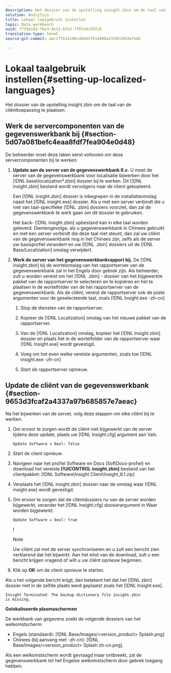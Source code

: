 ```yaml
---
description: Het dossier van de opstelling insight.zbin om de taal van de cliënttoepassing te plaatsen.
solution: Analytics
title: Lokaal taalgebruik instellen
topic: Data workbench
uuid: 7735e183-7ba3-4e11-bfe2-7f87e4c55fc8
translation-type: tm+mt
source-git-commit: aec1f7b14198cdde91f61d490a235022943bfedb

---
```



# Lokaal taalgebruik instellen{#setting-up-localized-languages}

Het dossier van de opstelling insight.zbin om de taal van de cliënttoepassing te plaatsen.

## Werk de servercomponenten van de gegevenswerkbank bij {#section-5d07a081befc4eaa8fdf7fea904e0d48}

De beheerder moet deze taken eerst voltooien om deze servercomponenten bij te werken:

1. **Update aan de server van de gegevenswerkbank 6.x.** U moet de server van de gegevenswerkbank voor localisatie bijwerken door het [!DNL base\localization\*.zbin] dossier bij te werken. Dit [!DNL insight.zbin] bestand wordt vervolgens naar de client gekopieerd.

   Een [!DNL insight.zbin] dossier is inbegrepen in de installatieomslag naast het [!DNL insight.exe] dossier. Als u met een server verbindt die u niet van taal-specifieke [!DNL .zbin] dossiers voorziet, dan zal de gegevenswerkbank te werk gaan om dit dossier te gebruiken.

   Het back- [!DNL insight.zbin] upbestand kan in elke taal worden geleverd. Dientengevolge, als u gegevenswerkbank in Chinees gebruikt en met een server verbindt die deze taal niet steunt, dan zal uw cliënt van de gegevenswerkbank nog in het Chinees zijn, zelfs als de server uw basisprofiel verandert en uw [!DNL .zbin] dossiers uit de [!DNL Base/Localization] omslag verwijdert.

1. **Werk de server van het gegevenswerkbankrapport bij.** De [!DNL insight.zbin] bij de wortelomslag van het rapportserver van de gegevenswerkbank zal in het Engels door gebrek zijn. Als beheerder, zult u worden vereist om het [!DNL .zbin] - dossier van het bijgewerkte pakket van de rapportserver te selecteren en te kopiëren en het te plaatsen in de wortelfolder van de het rapportserver van de gegevenswerkbank. Als de cliënt, vereist de rapportserver ook de juiste argumenten voor de geselecteerde taal, zoals [!DNL Insight.exe -zh-cn]

   1. Stop de diensten van de rapportserver.
   1. Kopieer de [!DNL Localization] omslag van het nieuwe pakket van de rapportserver.
   1. Van de [!DNL Localization] omslag, kopieer het [!DNL Insight.zbin] dossier en plaats het in de wortelfolder van de rapportserver waar [!DNL Insight.exe] wordt gevestigd.

   1. Voeg om het even welke vereiste argumenten, zoals toe [!DNL insight.exe -zh-cn]
   1. Start de rapportserver opnieuw.

## Update de cliënt van de gegevenswerkbank {#section-9653d3fcaf2a4337a97b685857e7aeac}

Na het bijwerken van de server, volg deze stappen om elke cliënt bij te werken.

1. Om ervoor te zorgen wordt de cliënt niet bijgewerkt van de server tijdens deze update, plaats uw [!DNL Insight.cfg] argument aan Vals.

   ```
   Update Software = bool: false
   ```

1. Start de client opnieuw.
1. Navigeer naar het profiel Software en Docs (SoftDocs-profiel) en download het vereiste **[!UICONTROL insight.zbin]** bestand van het clientpakket: [!DNL Software\Insight Client\Insight_6.1.zip]

1. Verplaats het [!DNL insight.zbin] dossier naar de omslag waar [!DNL insight.exe] wordt gevestigd.

1. Om ervoor te zorgen dat de cliëntdossiers nu van de server worden bijgewerkt, verander het [!DNL Insight.cfg] dossierargument in Waar worden bijgewerkt:

   ```
   Update Software = bool: true
   ```

   I

   >[!NOTE]
   >
   >Uw cliënt zal met de server synchroniseren en u zult een bericht zien verklarend dat het bijwerkt. Aan het eind van de download, zult u een bericht krijgen vragend of wilt u uw cliënt opnieuw beginnen.

1. Klik op **OK** om de client opnieuw te starten.

Als u het volgende bericht krijgt, dan betekent het dat het [!DNL zbin] dossier niet in de zelfde plaats werd geplaatst zoals het [!DNL Insight.exe].

```
Insight Terminated: The backup dictionary file insight.zbin 
is missing.
```

**Gelokaliseerde plasmaschermen**

De werkbank van gegevens zoekt de volgende dossiers van het welkomstscherm:

* Engels (standaard): [!DNL Base/Images/<version_product> Splash.png]
* Chinees (bij aanvang met -zh-cn): [!DNL Base/Images/<version_product> Splash zh-cn.png].

Als een welkomstscherm wordt gevraagd maar ontbreekt, zal de gegevenswerkbank tot het Engelse welkomstscherm door gebrek toegang hebben.

<!-- <a id="section_91AE5EF234C14652A7B04082A22629AB"></a> -->


